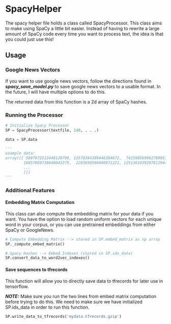 # SpacyHelper

The spacy helper file holds a class called SpacyProcessor. This class
aims to make using SpaCy a little bit easier. Instead of having to
rewrite a large amount of SpaCy code every time you want to process text,
the idea is that you could just use this!

## Usage
### Google News Vectors
If you want to use google news vectors, follow the directions found in
***spacy_save_model.py*** to save google news vectors to a usable format.
In the future, I will have multiple options to do this.

The returned data from this function is a 2d array of SpaCy hashes.

### Running the Processor
```python
# Initialize Spacy Processor
SP = SpacyProcessor(textfile, 140, . . .)

data = SP.data

'''
example data:
array([[ 5097672513440128799, 12579384389446384672,  7425985699627899538,
        16857069738040043275,  2283656566040971221, 12513610393978129441,
        ...
        ]])
'''

```


### Additional Features

#### Embedding Matrix Computation
This class can also compute the embedding matrix for your data if you want.
You have the option to load random uniform vectors for each unique word in your
corpus, or you can use pretrained embeddings from either SpaCy or GoogleNews.
```python
# Compute Embedding Matrix --> stored in SP.embed_matrix as np array
SP._compute_embed_matrix()

# Spacy Hashes --> Embed Indexes (stored in SP.idx_data)
SP.convert_data_to_word2vec_indexes()
```

#### Save sequences to tfrecords
This function will allow you to directly save data to tfrecords for later
use in tensorflow.

***NOTE:*** Make sure you run the two lines from embed matrix computation
before trying to do this. We need to make sure we have initialized SP.idx_data
in order to run this function.
```python
SP.write_data_to_tfrecords('mydata.tfrecords.gzip')
```
